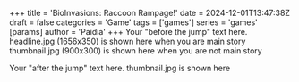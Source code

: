 +++
title = 'BioInvasions: Raccoon Rampage!'
date = 2024-12-01T13:47:38Z
draft = false
categories = 'Game'
tags = ['games']
series = 'games'
[params]
  author = 'Paidia'
+++
Your "before the jump" text here.
headline.jpg (1656x350) is shown here when you are main story
thumbnail.jpg (900x300) is shown here when you are not main story
<!--more-->
Your "after the jump" text here.
thumbnail.jpg is shown here 